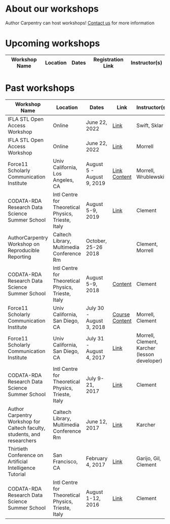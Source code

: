 # About our workshops

Author Carpentry can host workshops!  [Contact us](mailto:authorcarpentry@library.caltech.edu) for more information

# Upcoming workshops

| Workshop Name | Location | Dates | Registration Link | Instructor(s) |
| ---- | ---- | --- | --- | --- |

# Past workshops

| Workshop Name | Location | Dates | Link | Instructor(s) |
| --- | --- | --- | --- | --- | 
IFLA STL Open Access Workshop | Online | June 22, 2022 | [Link](https://libcal.caltech.edu/event/9294081)| Swift, Sklar |
IFLA STL Open Access Workshop | Online | June 22, 2022 | [Link](https://libcal.caltech.edu/event/9294171)| Morrell |
| Force11 Scholarly Communication Institute | Univ California, Los Angeles, CA | August 5 - August 9, 2019 | [Link](https://www.force11.org/fsci/2019/fsci-2019-course-abstracts#AM2) [Content](https://authorcarpentry.github.io/FSCI-2019/) | Morrell, Wrublewski |
| CODATA-RDA Research Data Science Summer School | Intl Centre for Theoretical Physics, Trieste, Italy | August 5-9, 2019 | [Link](http://www.codata.org/working-groups/research-data-science-summer-schools/datatrieste-2019)  | Clement |
| AuthorCarpentry Workshop on Reproducible Reporting  | Caltech Library, Multimedia Conference Rm | October, 25-26 2018 | | Clement, Morrell |
| CODATA-RDA Research Data Science Summer School | Intl Centre for Theoretical Physics, Trieste, Italy | August 5-9, 2018 |[Content](https://authorcarpentry.github.io/DT2018/)| Clement |
| Force11 Scholarly Communication Institute | Univ California, San Diego, CA | July 30 - August 3, 2018 | [Course](https://www.force11.org/fsci/2018/course-abstracts#AM2) [Content](https://authorcarpentry.github.io/FSCI-2018/) | Morrell, Clement |
| Force11 Scholarly Communication Institute | Univ California, San Diego, CA | July 31 - August 4, 2017 | [Link](http://www.force11.org/node/7786/#wt3) | Morrell, Clement, Karcher (lesson developer)
| CODATA-RDA Research Data Science Summer School | Intl Centre for Theoretical Physics, Trieste, Italy | July 9-21, 2017 | [Link](http://indico.ictp.it/event/7974/other-view?view=ictptimetable) | Clement |
| Author Carpentry Workshop for Caltech faculty, students, and researchers | Caltech Library, Multimedia Conference Rm | June 12, 2017 | [Link](http://libcal.caltech.edu/event/3347086) | Karcher |
| Thirtieth Conference on Artificial Intelligence Tutorial | San Francisco, CA | February 4, 2017 | [Link](http://www.aaai.org/Conferences/AAAI/2017/aaai17tutorials.php#SA1) | Garijo, Gil, Clement |
| CODATA-RDA Research Data Science Summer School | Intl Centre for Theoretical Physics, Trieste, Italy | August 1-12, 2016 | [Link](http://indico.ictp.it/event/7658/other-view?view=ictptimetable)| Clement |

